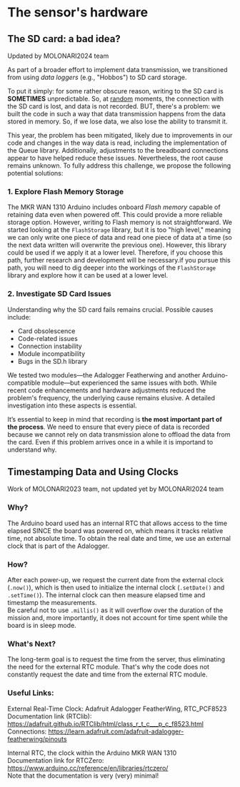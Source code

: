 # The sensor's hardware

## The SD card: a bad idea?

Updated by MOLONARI2024 team

As part of a broader effort to implement data transmission, we transitioned from using *data loggers* (e.g., "Hobbos") to SD card storage.

To put it simply: for some rather obscure reason, writing to the SD card is **SOMETIMES** unpredictable. So, at <u>random</u> moments, the connection with the SD card is lost, and data is not recorded. BUT, there's a problem: we built the code in such a way that data transmission happens from the data stored in memory. So, if we lose data, we also lose the ability to transmit it.

This year, the problem has been mitigated, likely due to improvements in our code and changes in the way data is read, including the implementation of the Queue library. Additionally, adjustments to the breadboard connections appear to have helped reduce these issues. Nevertheless, the root cause remains unknown. To fully address this challenge, we propose the following potential solutions:

### 1. Explore Flash Memory Storage
The MKR WAN 1310 Arduino includes onboard *Flash memory* capable of retaining data even when powered off. This could provide a more reliable storage option. However, writing to Flash memory is not straightforward. We started looking at the `FlashStorage` library, but it is too "high level," meaning we can only write one piece of data and read one piece of data at a time (so the next data written will overwrite the previous one). However, this library could be used if we apply it at a lower level. Therefore, if you choose this path, further research and development will be necessary.if you pursue this path, you will need to dig deeper into the workings of the `FlashStorage` library and explore how it can be used at a lower level.

### 2. Investigate SD Card Issues
Understanding why the SD card fails remains crucial. Possible causes include:
* Card obsolescence
* Code-related issues
* Connection instability
* Module incompatibility
* Bugs in the SD.h library

We tested two modules—the Adalogger Featherwing and another Arduino-compatible module—but experienced the same issues with both. While recent code enhancements and hardware adjustments reduced the problem's frequency, the underlying cause remains elusive. A detailed investigation into these aspects is essential.

It’s essential to keep in mind that recording is **the most important part of the process**. We need to ensure that every piece of data is recorded because we cannot rely on data transmission alone to offload the data from the card. Even if this problem arrives once in a while it is importand to understand why.


## Timestamping Data and Using Clocks

Work of MOLONARI2023 team, not updated yet by MOLONARI2024 team

### Why?

The Arduino board used has an internal RTC that allows access to the time elapsed SINCE the board was powered on, which means it tracks relative time, not absolute time. To obtain the real date and time, we use an external clock that is part of the Adalogger.

### How?

After each power-up, we request the current date from the external clock (`.now()`), which is then used to initialize the internal clock (`.setDate()` and `.setTime()`). The internal clock can then measure elapsed time and timestamp the measurements.  
Be careful not to use `.millis()` as it will overflow over the duration of the mission and, more importantly, it does not account for time spent while the board is in sleep mode.

### What's Next?

The long-term goal is to request the time from the server, thus eliminating the need for the external RTC module. That's why the code does not constantly request the date and time from the external RTC module.

### Useful Links:

External Real-Time Clock: Adafruit Adalogger FeatherWing, RTC_PCF8523  
Documentation link (RTClib): https://adafruit.github.io/RTClib/html/class_r_t_c___p_c_f8523.html  
Connections: https://learn.adafruit.com/adafruit-adalogger-featherwing/pinouts

Internal RTC, the clock within the Arduino MKR WAN 1310  
Documentation link for RTCZero: https://www.arduino.cc/reference/en/libraries/rtczero/  
Note that the documentation is very (very) minimal!
